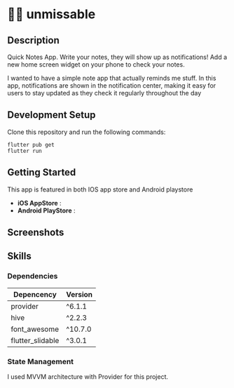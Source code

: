 # 🔔🔔 unmissable

## Description

Quick Notes App. Write your notes, they will show up as notifications!
Add a new home screen widget on your phone to check your notes.

I wanted to have a simple note app that actually reminds me stuff.
In this app, notifications are shown in the notification center, making it easy for users to stay updated as they check it regularly throughout the day

## Development Setup

Clone this repository and run the following commands:

```
flutter pub get
flutter run
```

## Getting Started

This app is featured in both IOS app store and Android playstore

- **iOS AppStore** :
- **Android PlayStore** :

## Screenshots

## Skills

### Dependencies

| Depencency       | Version |
| ---------------- | ------- |
| provider         | ^6.1.1  |
| hive             | ^2.2.3  |
| font_awesome     | ^10.7.0 |
| flutter_slidable | ^3.0.1  |

### State Management

I used MVVM architecture with Provider for this project.
